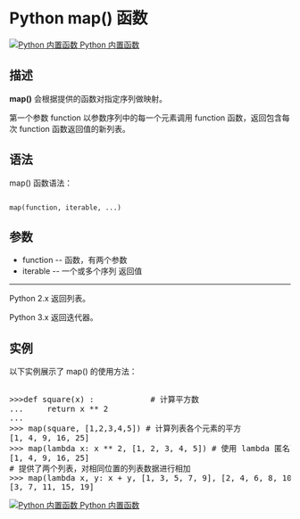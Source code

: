 Python map() 函数
===============

 [![Python 内置函数](../images/up.gif)
 Python 内置函数](python-built-in-functions.html)


  描述
--

 **map()** 会根据提供的函数对指定序列做映射。

 第一个参数 function 以参数序列中的每一个元素调用 function 函数，返回包含每次 function 函数返回值的新列表。

 语法
--

 map() 函数语法：

 
```

map(function, iterable, ...)

```

 参数
--

  * function -- 函数，有两个参数
 * iterable -- 一个或多个序列
  返回值
---

 Python 2.x 返回列表。

 Python 3.x 返回迭代器。

 实例
--

 以下实例展示了 map() 的使用方法：

  <pre>

>>>def square(x) :            # 计算平方数
...     return x ** 2
... 
>>> map(square, [1,2,3,4,5]) # 计算列表各个元素的平方
[1, 4, 9, 16, 25]
>>> map(lambda x: x ** 2, [1, 2, 3, 4, 5]) # 使用 lambda 匿名函数
[1, 4, 9, 16, 25]
# 提供了两个列表，对相同位置的列表数据进行相加
>>> map(lambda x, y: x + y, [1, 3, 5, 7, 9], [2, 4, 6, 8, 10])
[3, 7, 11, 15, 19]
</pre>

 [![Python 内置函数](../images/up.gif)
 Python 内置函数](python-built-in-functions.html)
